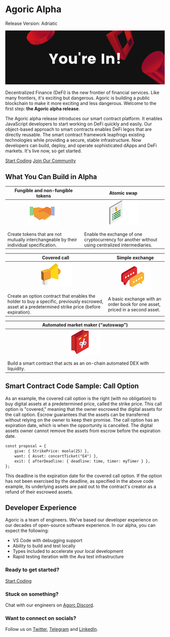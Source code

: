 # Agoric Alpha	
Release Version: Adriatic

![Alpha Cover](./assets/alpha-cover2.png)

Decentralized Finance (DeFi) is the new frontier of financial services. Like many frontiers, it's exciting but dangerous. Agoric is building a public blockchain to make it more exciting and less dangerous. Welcome to the first step: **the Agoric alpha release**. 

The Agoric alpha release introduces our smart contract platform. It enables JavaScript developers to start working on DeFi quickly and easily. Our object-based approach to smart contracts enables DeFi legos that are directly reusable. The smart contract framework leapfrogs existing technologies while providing a secure, stable infrastructure. Now developers can build, deploy, and operate sophisticated dApps and DeFi markets. It's live now, so get started.

[Start Coding](https://agoric.com/documentation/getting-started/)
[Join Our Community](https://discord.gg/gC9z6US)

## What You Can Build in Alpha

<div class="two-col-table">

| Fungible and non-fungible tokens | Atomic swap |
| ------ | ----------- |
| <div style="text-align: center">![Non Fungible Token](./assets/nft-small.png) </div> <br>Create tokens that are not mutually interchangeable by their individual specification. | <div style="text-align: center">![Atomic Swap](./assets/autoswap-small.png) </div> <br>Enable the exchange of one cryptocurrency for another without using centralized intermediaries. |

| Covered call | Simple exchange |
| ------ | ----------- |
| <div style="text-align: center">![Covered Call](./assets/covered-call-small.png) </div> <br>Create an option contract that enables the holder to buy a specific, previously escrowed, asset at a predetermined strike price (before expiration). | <div style="text-align: center">![Simple Exchange](./assets/simple-exchange-small.png) </div> <br>A basic exchange with an order book for one asset, priced in a second asset. |

| Automated market maker (“autoswap”) |
| ------ |
| <div style="text-align: center">![Autoswap](./assets/amm-small.png) </div> <br>Build a smart contract that acts as an on-chain automated DEX with liquidity. |

</div>

## Smart Contract Code Sample: Call Option

As an example, the covered call option is the right (with no obligation) to buy digital assets at a predetermined price, called the strike price. This call option is "covered," meaning that the owner escrowed the digital assets for the call option. Escrow guarantees that the assets can be transferred without relying on the owner to keep their promise. The call option has an expiration date, which is when the opportunity is cancelled. The digital assets owner cannot remove the assets from escrow before the expiration date. 

```
const proposal = {
    give: { StrikePrice: moola(25) },
    want: { Asset: concertTicket("E4") }, 
    exit: { afterDeadline: { deadline: time, timer: myTimer } },
};
```

This deadline is the expiration date for the covered call option. If the option has not been exercised by the deadline, as specified in the above code example, its underlying assets are paid out to the contract's creator as a refund of their escrowed assets.  

## Developer Experience
Agoric is a team of engineers. We've based our developer experience on our decades of open-source software experience. In our alpha, you can expect the following:

* VS Code with debugging support
* Ability to build and test locally
* Types included to accelerate your local development
* Rapid testing iteration with the Ava test infrastructure

### Ready to get started?
[Start Coding](https://agoric.com/documentation/getting-started/)

### Stuck on something?
Chat with our engineers on [Agorc Discord](https://discord.gg/gC9z6US).

### Want to connect on socials? 
Follow us on [Twitter](https://twitter.com/agoric), [Telegram](https://t.me/agoricsystems) and [LinkedIn](https://www.linkedin.com/company/agoric/).